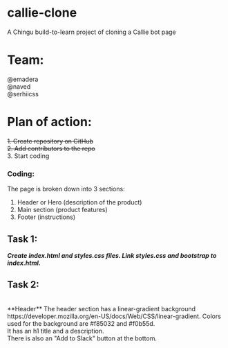 # callie-clone
A Chingu build-to-learn project of cloning a Callie bot page

# Team:
@emadera
<br>
@naved
<br>
@serhiicss

# Plan of action:
~~1. Create repository on GitHub~~
<br>
~~2. Add contributors to the repo~~
<br>
3. Start coding

### Coding:
The page is broken down into 3 sections:
<br>
1. Header or Hero (description of the product)<br>
2. Main section (product features)<br>
3. Footer (instructions)<br>

## Task 1:
***Create index.html and styles.css files. Link styles.css and bootstrap to index.html.***

## Task 2:
<br>
**Header**
The header section has a  linear-gradient background https://developer.mozilla.org/en-US/docs/Web/CSS/linear-gradient. Colors used for the background are #f85032 and #f0b55d.
<br>
It has an h1 title and a description.
<br>
There is also an "Add to Slack" button at the bottom.
<br>
